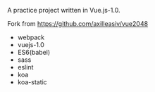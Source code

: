 A practice project written in Vue.js-1.0.

Fork from https://github.com/axilleasiv/vue2048

* webpack
* vuejs-1.0
* ES6(babel)
* sass
* eslint
* koa
* koa-static
